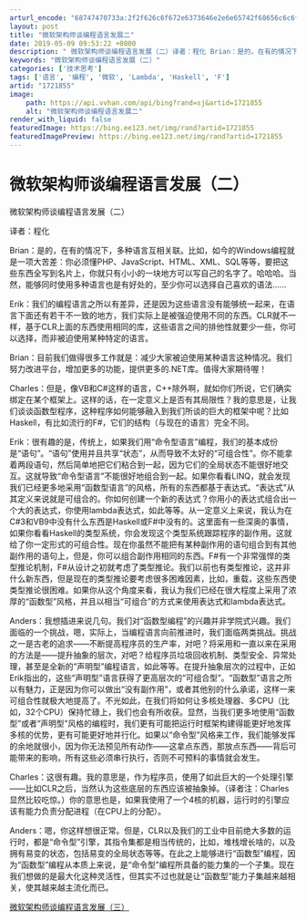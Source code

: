 ```yaml
---
arturl_encode: "68747470733a:2f2f626c6f672e6373646e2e6e65742f68656c6c6f74686572:652f61727469636c652f64657461696c732f31373231383535"
layout: post
title: "微软架构师谈编程语言发展二"
date: 2019-05-09 09:53:22 +0800
description: " 微软架构师谈编程语言发展（二）译者：程化 Brian：是的，在有的情况下，多种语言互相关联。比如，"
keywords: "微软架构师谈编程语言发展（二）"
categories: ['技术思考']
tags: ['语言', '编程', '微软', 'Lambda', 'Haskell', 'F']
artid: "1721855"
image:
    path: https://api.vvhan.com/api/bing?rand=sj&artid=1721855
    alt: "微软架构师谈编程语言发展二"
render_with_liquid: false
featuredImage: https://bing.ee123.net/img/rand?artid=1721855
featuredImagePreview: https://bing.ee123.net/img/rand?artid=1721855
---
```


# 微软架构师谈编程语言发展（二）

微软架构师谈编程语言发展（二）

译者：程化

Brian：是的，在有的情况下，多种语言互相关联。比如，如今的Windows编程就是一项大苦差：你必须懂PHP、JavaScript、HTML、XML、SQL等等，要把这些东西全写到名片上，你就只有小小的一块地方可以写自己的名字了。哈哈哈。当然，能够同时使用多种语言也是有好处的，至少你可以选择自己喜欢的语法……

Erik：我们的编程语言之所以有差异，还是因为这些语言没有能够统一起来，在语言下面还有若干不一致的地方，我们实际上是被强迫使用不同的东西。CLR就不一样，基于CLR上面的东西使用相同的库，这些语言之间的排他性就要少一些，你可以选择，而非被迫使用某种特定的语言。

Brian：目前我们做得很多工作就是：减少大家被迫使用某种语言这种情况。我们努力改进平台，增加更多的功能，提供更多的.NET库。值得大家期待喔！

Charles：但是，像VB和C#这样的语言，C++除外啊，就如你们所说，它们确实绑定在某个框架上。这样的话，在一定意义上是否有其局限性？我的意思是，让我们谈谈函数型程序，这种程序如何能够融入到我们所谈的巨大的框架中呢？比如Haskell，有比如流行的F#，它们的结构（与现在的语言）完全不同。

Erik：很有趣的是，传统上，如果我们用“命令型语言”编程，我们的基本成份是“语句”。“语句”使用并且共享“状态”，从而导致不太好的“可组合性”。你不能拿着两段语句，然后简单地把它们粘合到一起，因为它们的全局状态不能很好地交互。这就导致“命令型语言”不能很好地组合到一起。如果你看看LINQ，就会发现我们已经更多地采用“函数型语言”的风格，所有的东西都基于表达式。“表达式”从其定义来说就是可组合的。你如何创建一个新的表达式？你用小的表达式组合出一个大的表达式，你使用lambda表达式，如此等等。从一定意义上来说，我认为在C#3和VB9中没有什么东西是Haskell或F#中没有的。这里面有一些深奥的事情，如果你看看Haskell的类型系统，你会发现这个类型系统跟踪程序的副作用。这就给了你一定形式的可组合性。现在你虽然不能把有某种副作用的语句组合到有其他副作用的语句上，但是，你可以组合副作用相同的东西。F#有一个非常强悍的类型推论机制，F#从设计之初就考虑了类型推论。我们以前也有类型推论，这并非什么新东西，但是现在的类型推论要考虑很多困难因素，比如，重载，这些东西使类型推论很困难。如果你从这个角度来看，我认为我们已经在很大程度上采用了浓厚的“函数型”风格，并且以相当“可组合”的方式来使用表达式和lambda表达式。

Anders：我想插进来说几句。我们对“函数型编程”的兴趣并非学院式兴趣。我们面临的一个挑战，嗯，实际上，当编程语言向前推进时，我们面临两类挑战。挑战之一是古老的追求——不断提高程序员的生产率，对吧？将采用和一直以来在采用的方法是——提升抽象的层次，对吧？给程序员垃圾回收机制、类型安全、异常处理，甚至是全新的“声明型”编程语言，如此等等。在提升抽象层次的过程中，正如Erik指出的，这些“声明型”语言获得了更高层次的“可组合型”。“函数型”语言之所以有魅力，正是因为你可以做出“没有副作用”，或者其他别的什么承诺，这样一来可组合性就极大地提高了。不光如此，在我们将如何让多核处理器、多CPU（比如，32个CPU）保持忙碌上，我们也会有所收获。显然，当我们更多地使用“函数型”或者“声明型”风格的编程时，我们更有可能把运行时框架构建得能更好地发挥多核的优势，更有可能更好地并行化。如果以“命令型”风格来工作，我们能够发挥的余地就很小，因为你无法预见所有动作——这拿点东西，那放点东西——背后可能带来的影响，所有这些必须串行执行，否则不可预料的事情就会发生。

Charles：这很有趣。我的意思是，作为程序员，使用了如此巨大的一个处理引擎——比如CLR之后，当然认为这些底层的东西应该被抽象掉。（译者注：Charles显然比较吃惊。）你的意思也是，如果我使用了一个4核的机器，运行时的引擎应该有能力负责分配进程（在CPU上的分配）。

Anders：嗯，你这样想很正常。但是，CLR以及我们的工业中目前绝大多数的运行时，都是“命令型”引擎，其指令集都是相当传统的，比如，堆栈增长啥的，以及拥有易变的状态，包括易变的全局状态等等。在此之上能够进行“函数型”编程，因为“函数型”编程从本质上来说，是“命令型”编程所具备的能力集的一个子集。现在我们想做的是最大化这种灵活性，但其实不过也就是让“函数型”能力子集越来越相关，使其越来越主流化而已。
  
  
  
[微软架构师谈编程语言发展（三）](http://blog.csdn.net/hellothere/archive/2007/08/03/1724967.aspx)